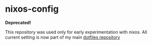 # nixos-config

**Deprecated!**

This repository was used only for early experimentation with nixos. All current setting is now part of my main [dotfiles repository](https://github.com/turboMaCk/Dotfiles)
